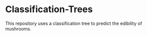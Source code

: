# Classification-Trees
This repository uses a classification tree to predict the edibility of mushrooms.
